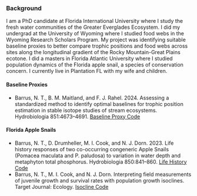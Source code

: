 
<!---
nbarrus1/nbarrus1 is a ✨ special ✨ repository because its `README.md` (this file) appears on your GitHub profile.
You can click the Preview link to take a look at your changes.
--->



### Background
 
I am a PhD candidate at Florida International University where I study the fresh water communities of the Greater Everglades Ecosystem.  I did my undergrad at the University of Wyoming where I studied food webs in the Wyoming Research Scholars Program. My project was identifying suitable baseline proxies to better compare trophic positions and food webs across sites along the longitudinal gradient of the Rocky Mountain-Great Plains ecotone. I did a masters in Florida Atlantic University where I studied population dynamics of the Florida apple snail, a species of conservation concern.  I currently live in Plantation FL with my wife and children.

#### Baseline Proxies

- Barrus, N. T., B. M. Maitland, and F. J. Rahel. 2024. Assessing a standardized method to identify optimal baselines for trophic position estimation in stable isotope studies of stream ecosystems. Hydrobiologia 851:4673–4691. [Baseline Proxy Code](https://github.com/nbarrus1/baseline-sia-proxies)

#### Florida Apple Snails

- Barrus, N. T., D. Drumheller, M. I. Cook, and N. J. Dorn. 2023. Life history responses of two co-occurring congeneric Apple Snails (Pomacea maculata and P. paludosa) to variation in water depth and metaphyton total phosphorus. Hydrobiologia 850:841–860. [Life History Code](https://github.com/nbarrus1/Pomacea_LifeHistory) 
- Barrus, N. T., M. I. Cook, and N. J. Dorn. Interpreting field measurements of juvenile growth and survival rates with population growth isoclines. Target Journal: Ecology. [Isocline Code](https://github.com/nbarrus1/Pomacea_Isocline)

